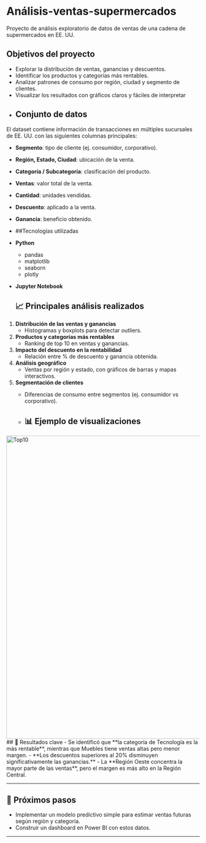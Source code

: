 # Análisis-ventas-supermercados
Proyecto de análisis exploratorio de datos de ventas de una cadena de supermercados en EE. UU.
## Objetivos del proyecto
- Explorar la distribución de ventas, ganancias y descuentos.
- Identificar los productos y categorías más rentables.
- Analizar patrones de consumo por región, ciudad y segmento de clientes.
- Visualizar los resultados con gráficos claros y fáciles de interpretar
- ## Conjunto de datos
El dataset contiene información de transacciones en múltiples sucursales de EE. UU. con las siguientes columnas principales:

- **Segmento**: tipo de cliente (ej. consumidor, corporativo).
- **Región, Estado, Ciudad**: ubicación de la venta.
- **Categoría / Subcategoría**: clasificación del producto.
- **Ventas**: valor total de la venta.
- **Cantidad**: unidades vendidas.
- **Descuento**: aplicado a la venta.
- **Ganancia**: beneficio obtenido.

- ##Tecnologías utilizadas
- **Python**
  - pandas
  - matplotlib
  - seaborn
  - plotly
- **Jupyter Notebook**

  ## 📈 Principales análisis realizados
1. **Distribución de las ventas y ganancias**  
   - Histogramas y boxplots para detectar outliers.  
2. **Productos y categorías más rentables**  
   - Ranking de top 10 en ventas y ganancias.  
3. **Impacto del descuento en la rentabilidad**  
   - Relación entre % de descuento y ganancia obtenida.  
4. **Análisis geográfico**  
   - Ventas por región y estado, con gráficos de barras y mapas interactivos.  
5. **Segmentación de clientes**  
   - Diferencias de consumo entre segmentos (ej. consumidor vs corporativo).
 
   - ## 📊 Ejemplo de visualizaciones
<img width="1189" height="790" alt="Top10" src="https://github.com/user-attachments/assets/208666b7-dd70-4198-bb22-fc0364e6a950" />
## 🚀 Resultados clave
- Se identificó que **la categoría de Tecnología es la más rentable**, mientras que Muebles tiene ventas altas pero menor margen.  
- **Los descuentos superiores al 20% disminuyen significativamente las ganancias.**  
- La **Región Oeste concentra la mayor parte de las ventas**, pero el margen es más alto en la Región Central.  

---

## 📌 Próximos pasos
- Implementar un modelo predictivo simple para estimar ventas futuras según región y categoría.  
- Construir un dashboard en Power BI con estos datos.  

---
